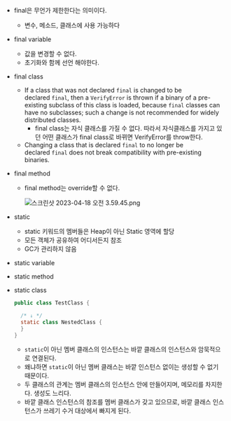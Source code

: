 - final은 무언가 제한한다는 의미이다.
    - 변수, 메소드, 클래스에 사용 가능하다
- final variable
    - 값을 변경할 수 없다.
    - 초기화와 함께 선언 해야한다.
- final class
    - If a class that was not declared `final` is changed to be declared `final`, then a `VerifyError` is thrown if a binary of a pre-existing subclass of this class is loaded, because `final` classes can have no subclasses; such a change is not recommended for widely distributed classes.
        - final class는 자식 클래스를 가질 수 없다. 따라서 자식클래스를 가지고 있던 어떤 클래스가 final class로 바뀌면 VerifyError를 throw한다.
    - Changing a class that is declared `final` to no longer be declared `final` does not break compatibility with pre-existing binaries.
- final method
    - final method는 override할 수 없다.

      ![스크린샷 2023-04-18 오전 3.59.45.png](https://s3-us-west-2.amazonaws.com/secure.notion-static.com/bd17a534-333d-4617-ae08-8b112ff5d7e8/%E1%84%89%E1%85%B3%E1%84%8F%E1%85%B3%E1%84%85%E1%85%B5%E1%86%AB%E1%84%89%E1%85%A3%E1%86%BA_2023-04-18_%E1%84%8B%E1%85%A9%E1%84%8C%E1%85%A5%E1%86%AB_3.59.45.png)

- static
    - static 키워드의 멤버들은 Heap이 아닌 Static 영역에 할당
    - 모든 객체가 공유하여 어디서든지 참조
    - GC가 관리하지 않음
- static variable
- static method
- static class

    ```java
    public class TestClass {
    
      /* ↓ */
      static class NestedClass {
      }
    }
    ```

    - `static`이 아닌 멤버 클래스의 인스턴스는 바깥 클래스의 인스턴스와 암묵적으로 연결된다.
    - 왜냐하면 `static`이 아닌 멤버 클래스는 바깥 인스턴스 없이는 생성할 수 없기 때문이다.
    - 두 클래스의 관계는 멤버 클래스의 인스턴스 안에 만들어지며, 메모리를 차지한다. 생성도 느리다.
    - 바깥 클래스 인스턴스의 참조를 멤버 클래스가 갖고 있으므로, 바깥 클래스 인스턴스가 쓰레기 수거 대상에서 빠지게 된다.